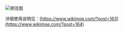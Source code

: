 ![预览图](https://images.gitee.com/uploads/images/2018/0711/184308_577173c1_1258290.jpeg "ISLAND_SAMPLE.jpg")

详细使用说明见：[https://www.wikimoe.com/?post=163](https://www.wikimoe.com/?post=164)